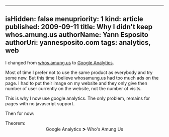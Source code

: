 -----
isHidden:       false
menupriority:   1
kind:           article
published: 2009-09-11
title: Why I didn't keep whos.amung.us
authorName: Yann Esposito
authorUri: yannesposito.com
tags: analytics, web 
-----

I changed from [whos.amung.us](http://whos.amung.us) to [Google Analytics](http://www.google.com/analytics).

Most of time I prefer not to use the same product as everybody and try some new. But this time I believe whosamung.us had too much ads on the page. I had to put their image on my website and they only give then number of user currently on the website, not the number of visits.

This is why I now use google analytics. The only problem, remains for pages with no javascript support.

Then for now: 

<div class="encadre">
Theorem:<br/>
<center>
Google Analytics <big><strong>&gt;</strong></big> Who's Amung Us
<center></div>
